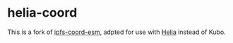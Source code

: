 # helia-coord

This is a fork of [ipfs-coord-esm](https://github.com/Permissionless-Software-Foundation/ipfs-coord-esm), adpted for use with [Helia](https://github.com/ipfs/helia) instead of Kubo.
